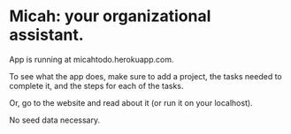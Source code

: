 # Micah: your organizational assistant.

App is running at micahtodo.herokuapp.com.

To see what the app does, make sure to add a project, the tasks needed to complete it, 
and the steps for each of the tasks.

Or, go to the website and read about it (or run it on your localhost).

No seed data necessary.